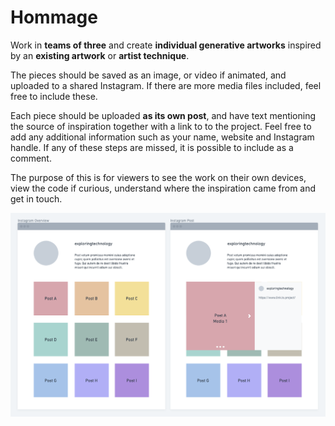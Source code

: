 # Hommage

Work in **teams of three** and create **individual generative artworks** inspired by an **existing artwork** or **artist technique**.

The pieces should be saved as an image, or video if animated, and uploaded to a shared Instagram. If there are more media files included, feel free to include these.

Each piece should be uploaded **as its own post**, and have text mentioning the source of inspiration together with a link to to the project. Feel free to add any additional information such as your name, website and Instagram handle.  If any of these steps are missed, it is possible to include as a comment.

The purpose of this is for viewers to see the work on their own devices, view the code if curious,  understand where the inspiration came from and get in touch.

![](../../../.gitbook/assets/instagram-structure%20%282%29.png)

